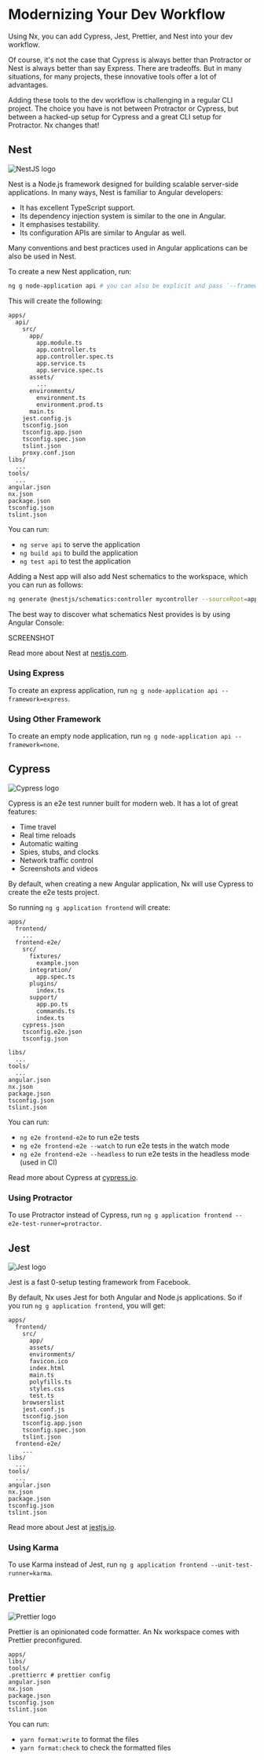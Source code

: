 # Modernizing Your Dev Workflow

Using Nx, you can add Cypress, Jest, Prettier, and Nest into your dev workflow.

Of course, it's not the case that Cypress is always better than Protractor or Nest is always better than say Express. There are tradeoffs. But in many situations, for many projects, these innovative tools offer a lot of advantages.

Adding these tools to the dev workflow is challenging in a regular CLI project. The choice you have is not between Protractor or Cypress, but between a hacked-up setup for Cypress and a great CLI setup for Protractor. Nx changes that!

## Nest

![NestJS logo](./nest-logo.png)

Nest is a Node.js framework designed for building scalable server-side applications. In many ways, Nest is familiar to Angular developers:

- It has excellent TypeScript support.
- Its dependency injection system is similar to the one in Angular.
- It emphasises testability.
- Its configuration APIs are similar to Angular as well.

Many conventions and best practices used in Angular applications can be also be used in Nest.

To create a new Nest application, run:

```bash
ng g node-application api # you can also be explicit and pass `--framework=nestjs`
```

This will create the following:

```console
apps/
  api/
    src/
      app/
        app.module.ts
        app.controller.ts
        app.controller.spec.ts
        app.service.ts
        app.service.spec.ts
      assets/
        ...
      environments/
        environment.ts
        environment.prod.ts
      main.ts
    jest.config.js
    tsconfig.json
    tsconfig.app.json
    tsconfig.spec.json
    tslint.json
    proxy.conf.json
libs/
  ...
tools/
  ...
angular.json
nx.json
package.json
tsconfig.json
tslint.json
```

You can run:

- `ng serve api` to serve the application
- `ng build api` to build the application
- `ng test api` to test the application

Adding a Nest app will also add Nest schematics to the workspace, which you can run as follows:

```bash
ng generate @nestjs/schematics:controller mycontroller --sourceRoot=apps/nestapp/src --path=app
```

The best way to discover what schematics Nest provides is by using Angular Console:

SCREENSHOT

Read more about Nest at [nestjs.com](https://nestjs.com).

### Using Express

To create an express application, run `ng g node-application api --framework=express`.

### Using Other Framework

To create an empty node application, run `ng g node-application api --framework=none`.

## Cypress

![Cypress logo](./cypress-logo.png)

Cypress is an e2e test runner built for modern web. It has a lot of great features:

- Time travel
- Real time reloads
- Automatic waiting
- Spies, stubs, and clocks
- Network traffic control
- Screenshots and videos

By default, when creating a new Angular application, Nx will use Cypress to create the e2e tests project.

So running `ng g application frontend` will create:

```console
apps/
  frontend/
    ...
  frontend-e2e/
    src/
      fixtures/
        example.json
      integration/
        app.spec.ts
      plugins/
        index.ts
      support/
        app.po.ts
        commands.ts
        index.ts
    cypress.json
    tsconfig.e2e.json
    tsconfig.json

libs/
  ...
tools/
  ...
angular.json
nx.json
package.json
tsconfig.json
tslint.json
```

You can run:

- `ng e2e frontend-e2e` to run e2e tests
- `ng e2e frontend-e2e --watch` to run e2e tests in the watch mode
- `ng e2e frontend-e2e --headless` to run e2e tests in the headless mode (used in CI)

Read more about Cypress at [cypress.io](https://cypress.io).

### Using Protractor

To use Protractor instead of Cypress, run `ng g application frontend --e2e-test-runner=protractor`.

## Jest

![Jest logo](./jest-logo.png)

Jest is a fast 0-setup testing framework from Facebook.

By default, Nx uses Jest for both Angular and Node.js applications. So if you run `ng g application frontend`, you will get:

```console
apps/
  frontend/
    src/
      app/
      assets/
      environments/
      favicon.ico
      index.html
      main.ts
      polyfills.ts
      styles.css
      test.ts
    browserslist
    jest.conf.js
    tsconfig.json
    tsconfig.app.json
    tsconfig.spec.json
    tslint.json
  frontend-e2e/
    ...
libs/
  ...
tools/
  ...
angular.json
nx.json
package.json
tsconfig.json
tslint.json
```

Read more about Jest at [jestjs.io](https://jestjs.io).

### Using Karma

To use Karma instead of Jest, run `ng g application frontend --unit-test-runner=karma`.

## Prettier

![Prettier logo](./prettier-logo.png)

Prettier is an opinionated code formatter. An Nx workspace comes with Prettier preconfigured.

```cosnole
apps/
libs/
tools/
.prettierrc # prettier config
angular.json
nx.json
package.json
tsconfig.json
tslint.json
```

You can run:

- `yarn format:write` to format the files
- `yarn format:check` to check the formatted files
